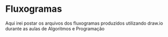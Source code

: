 # Fluxogramas
Aqui irei postar os arquivos dos fluxogramas produzidos utilizando draw.io durante as aulas de Algoritmos e Programação
